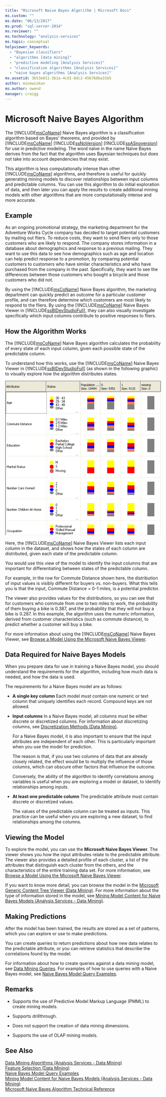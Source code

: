```yaml
---
title: "Microsoft Naive Bayes Algorithm | Microsoft Docs"
ms.custom: ""
ms.date: "06/13/2017"
ms.prod: "sql-server-2014"
ms.reviewer: ""
ms.technology: "analysis-services"
ms.topic: conceptual
helpviewer_keywords: 
  - "Bayesian classifiers"
  - "algorithms [data mining]"
  - "predictive modeling [Analysis Services]"
  - "classification algorithms [Analysis Services]"
  - "naive bayes algorithms [Analysis Services]"
ms.assetid: 3b53e011-3b1a-4cd1-bdc2-456768ba31b5
author: minewiskan
ms.author: owend
manager: craigg
---
```

# Microsoft Naive Bayes Algorithm
  The [!INCLUDE[msCoName](../../includes/msconame-md.md)] Naive Bayes algorithm is a classification algorithm based on Bayes' theorems, and provided by [!INCLUDE[msCoName](../../includes/msconame-md.md)] [!INCLUDE[ssNoVersion](../../includes/ssnoversion-md.md)] [!INCLUDE[ssASnoversion](../../includes/ssasnoversion-md.md)] for use in predictive modeling. The word naïve in the name Naïve Bayes derives from the fact that the algorithm uses Bayesian techniques but does not take into account dependencies that may exist.  
  
 This algorithm is less computationally intense than other [!INCLUDE[msCoName](../../includes/msconame-md.md)] algorithms, and therefore is useful for quickly generating mining models to discover relationships between input columns and predictable columns. You can use this algorithm to do initial exploration of data, and then later you can apply the results to create additional mining models with other algorithms that are more computationally intense and more accurate.  
  
## Example  
 As an ongoing promotional strategy, the marketing department for the Adventure Works Cycle company has decided to target potential customers by mailing out fliers. To reduce costs, they want to send fliers only to those customers who are likely to respond. The company stores information in a database about demographics and response to a previous mailing. They want to use this data to see how demographics such as age and location can help predict response to a promotion, by comparing potential customers to customers who have similar characteristics and who have purchased from the company in the past. Specifically, they want to see the differences between those customers who bought a bicycle and those customers who did not.  
  
 By using the [!INCLUDE[msCoName](../../includes/msconame-md.md)] Naive Bayes algorithm, the marketing department can quickly predict an outcome for a particular customer profile, and can therefore determine which customers are most likely to respond to the fliers. By using the [!INCLUDE[msCoName](../../includes/msconame-md.md)] Naive Bayes Viewer in [!INCLUDE[ssBIDevStudioFull](../../includes/ssbidevstudiofull-md.md)], they can also visually investigate specifically which input columns contribute to positive responses to fliers.  
  
## How the Algorithm Works  
 The [!INCLUDE[msCoName](../../includes/msconame-md.md)] Naive Bayes algorithm calculates the probability of every state of each input column, given each possible state of the predictable column.  
  
 To understand how this works, use the [!INCLUDE[msCoName](../../includes/msconame-md.md)] Naive Bayes Viewer in [!INCLUDE[ssBIDevStudioFull](../../includes/ssbidevstudiofull-md.md)] (as shown in the following graphic) to visually explore how the algorithm distributes states.  
  
 ![Naive bayes distribution of states](../media/naive-bayes.gif "Naive bayes distribution of states")  
  
 Here, the [!INCLUDE[msCoName](../../includes/msconame-md.md)] Naive Bayes Viewer lists each input column in the dataset, and shows how the states of each column are distributed, given each state of the predictable column.  
  
 You would use this view of the model to identify the input columns that are important for differentiating between states of the predictable column.  
  
 For example, in the row for Commute Distance shown here, the distribution of input values is visibly different for buyers vs. non-buyers. What this tells you is that the input, Commute Distance = 0-1 miles, is a potential predictor.  
  
 The viewer also provides values for the distributions, so you can see that for customers who commute from one to two miles to work, the probability of them buying a bike is 0.387, and the probability that they will not buy a bike is 0.287. In this example, the algorithm uses the numeric information, derived from customer characteristics (such as commute distance), to predict whether a customer will buy a bike.  
  
 For more information about using the [!INCLUDE[msCoName](../../includes/msconame-md.md)] Naive Bayes Viewer, see [Browse a Model Using the Microsoft Naive Bayes Viewer](browse-a-model-using-the-microsoft-naive-bayes-viewer.md).  
  
## Data Required for Naive Bayes Models  
 When you prepare data for use in training a Naive Bayes model, you should understand the requirements for the algorithm, including how much data is needed, and how the data is used.  
  
 The requirements for a Naive Bayes model are as follows:  
  
-   **A single key column** Each model must contain one numeric or text column that uniquely identifies each record. Compound keys are not allowed.  
  
-   **Input columns** In a Naive Bayes model, all columns must be either discrete or discretized columns. For information about discretizing columns, see [Discretization Methods &#40;Data Mining&#41;](discretization-methods-data-mining.md).  
  
     For a Naive Bayes model, it is also important to ensure that the input attributes are independent of each other. This is particularly important when you use the model for prediction.  
  
     The reason is that, if you use two columns of data that are already closely related, the effect would be to multiply the influence of those columns, which can obscure other factors that influence the outcome.  
  
     Conversely, the ability of the algorithm to identify correlations among variables is useful when you are exploring a model or dataset, to identify relationships among inputs.  
  
-   **At least one predictable column** The predictable attribute must contain discrete or discretized values.  
  
     The values of the predictable column can be treated as inputs. This practice can be useful when you are exploring a new dataset, to find relationships among the columns.  
  
## Viewing the Model  
 To explore the model, you can use the **Microsoft Naive Bayes Viewer**. The viewer shows you how the input attributes relate to the predictable attribute. The viewer also provides a detailed profile of each cluster, a list of the attributes that distinguish each cluster from the others, and the characteristics of the entire training data set. For more information, see [Browse a Model Using the Microsoft Naive Bayes Viewer](browse-a-model-using-the-microsoft-naive-bayes-viewer.md).  
  
 If you want to know more detail, you can browse the model in the [Microsoft Generic Content Tree Viewer &#40;Data Mining&#41;](../microsoft-generic-content-tree-viewer-data-mining.md). For more information about the type of information stored in the model, see [Mining Model Content for Naive Bayes Models &#40;Analysis Services - Data Mining&#41;](mining-model-content-for-naive-bayes-models-analysis-services-data-mining.md).  
  
## Making Predictions  
 After the model has been trained, the results are stored as a set of patterns, which you can explore or use to make predictions.  
  
 You can create queries to return predictions about how new data relates to the predictable attribute, or you can retrieve statistics that describe the correlations found by the model.  
  
 For information about how to create queries against a data mining model, see [Data Mining Queries](data-mining-queries.md). For examples of how to use queries with a Naive Bayes model, see [Naive Bayes Model Query Examples](naive-bayes-model-query-examples.md).  
  
## Remarks  
  
-   Supports the use of Predictive Model Markup Language (PMML) to create mining models.  
  
-   Supports drillthrough.  
  
-   Does not support the creation of data mining dimensions.  
  
-   Supports the use of OLAP mining models.  
  
## See Also  
 [Data Mining Algorithms &#40;Analysis Services - Data Mining&#41;](data-mining-algorithms-analysis-services-data-mining.md)   
 [Feature Selection &#40;Data Mining&#41;](feature-selection-data-mining.md)   
 [Naive Bayes Model Query Examples](naive-bayes-model-query-examples.md)   
 [Mining Model Content for Naive Bayes Models &#40;Analysis Services - Data Mining&#41;](mining-model-content-for-naive-bayes-models-analysis-services-data-mining.md)   
 [Microsoft Naive Bayes Algorithm Technical Reference](microsoft-naive-bayes-algorithm-technical-reference.md)  
  
  
